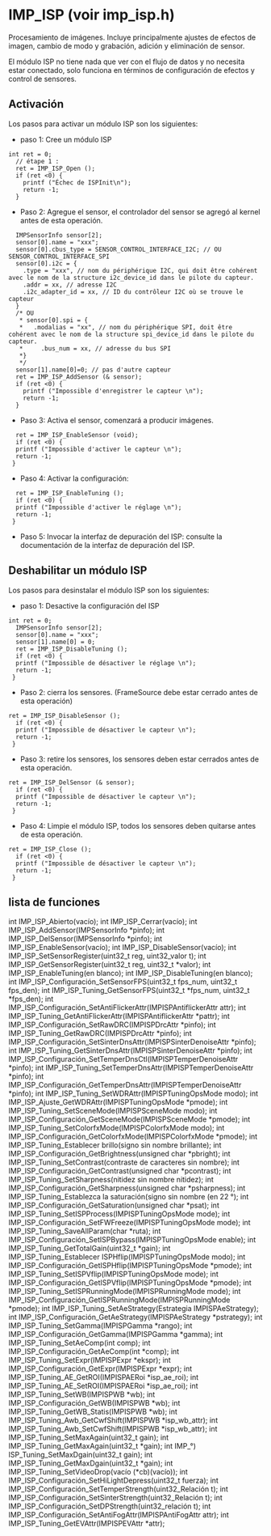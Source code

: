 # IMP_ISP (voir imp_isp.h)
Procesamiento de imágenes. Incluye principalmente ajustes de efectos de imagen, cambio de modo y grabación, adición y eliminación de sensor.

El módulo ISP no tiene nada que ver con el flujo de datos y no necesita estar conectado, solo funciona en términos de configuración de efectos y control de sensores.

## Activación

Los pasos para activar un módulo ISP son los siguientes:
* paso 1: Cree un módulo ISP

```
int ret = 0;
  // étape 1 : 
  ret = IMP_ISP_Open (); 
  if (ret <0) {
    printf ("Échec de ISPInit\n");
    return -1;
  }
```
* Paso 2: Agregue el sensor, el controlador del sensor se agregó al kernel antes de esta operación.



```
  IMPSensorInfo sensor[2];
  sensor[0].name = "xxx";
  sensor[0].cbus_type = SENSOR_CONTROL_INTERFACE_I2C; // OU SENSOR_CONTROL_INTERFACE_SPI
  sensor[0].i2c = {
    .type = "xxx", // nom du périphérique I2C, qui doit être cohérent avec le nom de la structure i2c_device_id dans le pilote du capteur.
    .addr = xx, // adresse I2C
    .i2c_adapter_id = xx, // ID du contrôleur I2C où se trouve le capteur
  }
  /* OU
   * sensor[0].spi = {
   *   .modalias = "xx", // nom du périphérique SPI, doit être cohérent avec le nom de la structure spi_device_id dans le pilote du capteur.
   *     .bus_num = xx, // adresse du bus SPI
   *}
   */
  sensor[1].name[0]=0; // pas d'autre capteur
  ret = IMP_ISP_AddSensor (& sensor); 
  if (ret <0) {
    printf ("Impossible d'enregistrer le capteur \n");
    return -1;
  }
```
* Paso 3: Activa el sensor, comenzará a producir imágenes.



```
  ret = IMP_ISP_EnableSensor (void);
  if (ret <0) {
  printf ("Impossible d'activer le capteur \n");
  return -1;
 }
```
* Paso 4: Activar la configuración:



```
  ret = IMP_ISP_EnableTuning (); 
  if (ret <0) {
  printf ("Impossible d'activer le réglage \n");
  return -1;
 }
```
* Paso 5: Invocar la interfaz de depuración del ISP: consulte la documentación de la interfaz de depuración del ISP.




## Deshabilitar un módulo ISP

Los pasos para desinstalar el módulo ISP son los siguientes:
* paso 1: Desactive la configuración del ISP

```
int ret = 0;
  IMPSensorInfo sensor[2];
  sensor[0].name = "xxx";
  sensor[1].name[0] = 0;
  ret = IMP_ISP_DisableTuning ();
  if (ret <0) {
  printf ("Impossible de désactiver le réglage \n");
  return -1;
 }
```
* Paso 2: cierra los sensores. (FrameSource debe estar cerrado antes de esta operación)



```
ret = IMP_ISP_DisableSensor (); 
  if (ret <0) {
  printf ("Impossible de désactiver le capteur \n");
  return -1;
 }
```

* Paso 3: retire los sensores, los sensores deben estar cerrados antes de esta operación.



```
ret = IMP_ISP_DelSensor (& sensor); 
  if (ret <0) {
  printf ("Impossible de désactiver le capteur \n");
  return -1;
 }
```
* Paso 4: Limpie el módulo ISP, todos los sensores deben quitarse antes de esta operación.



```
ret = IMP_ISP_Close ();
  if (ret <0) {
  printf ("Impossible de désactiver le capteur \n");
  return -1;
 }
```



## lista de funciones

int IMP_ISP_Abierto(vacío);
int IMP_ISP_Cerrar(vacío);
int IMP_ISP_AddSensor(IMPSensorInfo *pinfo);
int IMP_ISP_DelSensor(IMPSensorInfo *pinfo);
int IMP_ISP_EnableSensor(vacío);
int IMP_ISP_DisableSensor(vacío);
int IMP_ISP_SetSensorRegister(uint32_t reg, uint32_valor t);
int IMP_ISP_GetSensorRegister(uint32_t reg, uint32_t *valor);
int IMP_ISP_EnableTuning(en blanco);
int IMP_ISP_DisableTuning(en blanco);
int IMP_ISP_Configuración_SetSensorFPS(uint32_t fps_num, uint32_t fps_den);
int IMP_ISP_Tuning_GetSensorFPS(uint32_t *fps_num, uint32_t *fps_den);
int IMP_ISP_Configuración_SetAntiFlickerAttr(IMPISPAntiflickerAttr attr);
int IMP_ISP_Tuning_GetAntiFlickerAttr(IMPISPAntiflickerAttr *pattr);
int IMP_ISP_Configuración_SetRawDRC(IMPISPDrcAttr *pinfo);
int IMP_ISP_Tuning_GetRawDRC(IMPISPDrcAttr *pinfo);
int IMP_ISP_Configuración_SetSinterDnsAttr(IMPISPSinterDenoiseAttr *pinfo);
int IMP_ISP_Tuning_GetSinterDnsAttr(IMPISPSinterDenoiseAttr *pinfo);
int IMP_ISP_Configuración_SetTemperDnsCtl(IMPISPTemperDenoiseAttr *pinfo);
int IMP_ISP_Tuning_SetTemperDnsAttr(IMPISPTemperDenoiseAttr *pinfo);
int IMP_ISP_Configuración_GetTemperDnsAttr(IMPISPTemperDenoiseAttr *pinfo);
int IMP_ISP_Tuning_SetWDRAttr(IMPISPTuningOpsMode modo);
int IMP_ISP_Ajuste_GetWDRAttr(IMPISPTuningOpsMode *pmode);
int IMP_ISP_Tuning_SetSceneMode(IMPISPSceneMode modo);
int IMP_ISP_Configuración_GetSceneMode(IMPISPSceneMode *pmode);
int IMP_ISP_Tuning_SetColorfxMode(IMPISPColorfxMode modo);
int IMP_ISP_Configuración_GetColorfxMode(IMPISPColorfxMode *pmode);
int IMP_ISP_Tuning_Establecer brillo(signo sin nombre brillante);
int IMP_ISP_Configuración_GetBrightness(unsigned char *pbright);
int IMP_ISP_Tuning_SetContrast(contraste de caracteres sin nombre);
int IMP_ISP_Configuración_GetContrast(unsigned char *pcontrast);
int IMP_ISP_Tuning_SetSharpness(nitidez sin nombre nitidez);
int IMP_ISP_Configuración_GetSharpness(unsigned char *psharpness);
int IMP_ISP_Tuning_Establezca la saturación(signo sin nombre (en 22 °);
int IMP_ISP_Configuración_GetSaturation(unsigned char *psat);
int IMP_ISP_Tuning_SetISPProcess(IMPISPTuningOpsMode mode);
int IMP_ISP_Configuración_SetFWFreeze(IMPISPTuningOpsMode mode);
int IMP_ISP_Tuning_SaveAllParam(char *ruta);
int IMP_ISP_Configuración_SetISPBypass(IMPISPTuningOpsMode enable);
int IMP_ISP_Tuning_GetTotalGain(uint32_t *gain);
int IMP_ISP_Tuning_Establecer ISPHflip(IMPISPTuningOpsMode modo);
int IMP_ISP_Configuración_GetISPHflip(IMPISPTuningOpsMode *pmode);
int IMP_ISP_Tuning_SetISPVflip(IMPISPTuningOpsMode mode);
int IMP_ISP_Configuración_GetISPVflip(IMPISPTuningOpsMode *pmode);
int IMP_ISP_Tuning_SetISPRunningMode(IMPISPRunningMode mode);
int IMP_ISP_Configuración_GetISPRunningMode(IMPISPRunningMode *pmode);
int IMP_ISP_Tuning_SetAeStrategy(Estrategia IMPISPAeStrategy);
int IMP_ISP_Configuración_GetAeStrategy(IMPISPAeStrategy *pstrategy);
int IMP_ISP_Tuning_SetGamma(IMPISPGamma *rango);
int IMP_ISP_Configuración_GetGamma(IMPISPGamma *gamma);
int IMP_ISP_Tuning_SetAeComp(int comp);
int IMP_ISP_Configuración_GetAeComp(int *comp);
int IMP_ISP_Tuning_SetExpr(IMPISPExpr *ekspr);
int IMP_ISP_Configuración_GetExpr(IMPISPExpr *expr);
int IMP_ISP_Tuning_AE_GetROI(IMPISPAERoi *isp_ae_roi);
int IMP_ISP_Tuning_AE_SetROI(IMPISPAERoi *isp_ae_roi);
int IMP_ISP_Tuning_SetWB(IMPISPWB *wb);
int IMP_ISP_Configuración_GetWB(IMPISPWB *wb);
int IMP_ISP_Tuning_GetWB_Statis(IMPISPWB *wb);
int IMP_ISP_Tuning_Awb_GetCwfShift(IMPISPWB *isp_wb_attr);
int IMP_ISP_Tuning_Awb_SetCwfShift(IMPISPWB *isp_wb_attr);
int IMP_ISP_Tuning_SetMaxAgain(uint32_t gain);
int IMP_ISP_Tuning_GetMaxAgain(uint32_t *gain);
int IMP_°) ISP_Tuning_SetMaxDgain(uint32_t gain);
int IMP_ISP_Tuning_GetMaxDgain(uint32_t *gain);
int IMP_ISP_Tuning_SetVideoDrop(vacío (*cb)(vacío));
int IMP_ISP_Configuración_SetHiLightDepress(uint32_t fuerza);
int IMP_ISP_Configuración_SetTemperStrength(uint32_Relación t);
int IMP_ISP_Configuración_SetSinterStrength(uint32_Relación t);
int IMP_ISP_Configuración_SetDPStrength(uint32_relación t);
int IMP_ISP_Configuración_SetAntiFogAttr(IMPISPAntiFogAttr attr);
int IMP_ISP_Tuning_GetEVAttr(IMPISPEVAttr *attr);


